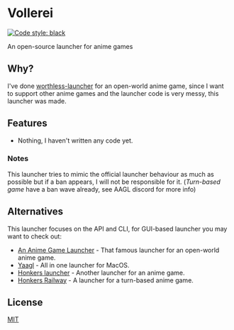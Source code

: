 # Vollerei

[![Code style: black](https://img.shields.io/badge/code%20style-black-000000.svg)](https://github.com/psf/black)

An open-source launcher for anime games

## Why?

I've done [worthless-launcher](https://tretrauit.gitlab.io/worthless-launcher) for an open-world anime game, 
since I want to support other anime games and the launcher code is very messy, this launcher was made.

## Features

+ Nothing, I haven't written any code yet.

### Notes

This launcher tries to mimic the official launcher behaviour as much as possible but if a ban appears, I will
not be responsible for it. (*Turn-based game* have a ban wave already, see AAGL discord for more info)

## Alternatives

This launcher focuses on the API and CLI, for GUI-based launcher you may want to check out:

+ [An Anime Game Launcher](https://aagl.launcher.moe/) - That famous launcher for an open-world anime game.
+ [Yaagl](https://github.com/3Shain/yet-another-anime-game-launcher) - All in one launcher for MacOS.
+ [Honkers launcher](https://github.com/an-anime-team/honkers-launcher) - Another launcher for an anime game.
+ [Honkers Railway](https://github.com/an-anime-team/the-honkers-railway-launcher) - A launcher for a turn-based anime game.

## License

[MIT](./LICENSE)
